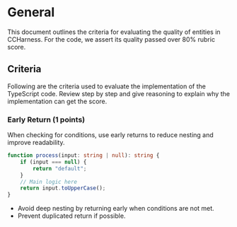 # General

This document outlines the criteria for evaluating the quality of entities in CCHarness. For the code, we assert its quality passed over 80% rubric score.

## Criteria

Following are the criteria used to evaluate the implementation of the TypeScript code. Review step by step and give reasoning to explain why the implementation can get the score.

### Early Return (1 points)

When checking for conditions, use early returns to reduce nesting and improve readability.

```ts
function process(input: string | null): string {
    if (input === null) {
        return "default";
    }
    // Main logic here
    return input.toUpperCase();
}
```

- Avoid deep nesting by returning early when conditions are not met.
- Prevent duplicated return if possible.
